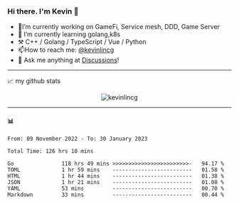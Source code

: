 ### Hi there. I'm Kevin 👋

- 🔭I’m currently working on GameFi, Service mesh, DDD, Game Server
- 🌱 I’m currently learning golang,k8s
-   :hammer_and_pick: C++ / Golang / TypeScript / Vue / Python
- 📫How to reach me: [@kevinlincg](https://twitter.com/kevinlincg) 
-   :thought_balloon: Ask me anything at [Discussions](https://github.com/kevinlincg/kevinlincg/discussions/new)!

---

📈 my github stats

<p align="center"> <img src="https://github-readme-stats-ouuan.vercel.app/api?username=kevinlincg&theme=dark&show_icons=true&count_private=true" alt="kevinlincg" />

---

#### :bar_chart: 

<!--START_SECTION:waka-->

```text
From: 09 November 2022 - To: 30 January 2023

Total Time: 126 hrs 10 mins

Go               118 hrs 49 mins >>>>>>>>>>>>>>>>>>>>>>>>-   94.17 %
TOML             1 hr 59 mins    -------------------------   01.58 %
HTML             1 hr 44 mins    -------------------------   01.38 %
JSON             1 hr 21 mins    -------------------------   01.08 %
YAML             53 mins         -------------------------   00.70 %
Markdown         33 mins         -------------------------   00.44 %
```

<!--END_SECTION:waka-->
